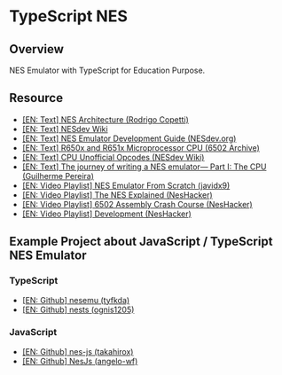# TypeScript NES

## Overview

NES Emulator with TypeScript for Education Purpose.

## Resource

- [[EN: Text] NES Architecture (Rodrigo Copetti)](https://www.copetti.org/writings/consoles/nes/)
- [[EN: Text] NESdev Wiki](https://www.nesdev.org/wiki/Nesdev_Wiki)
- [[EN: Text] NES Emulator Development Guide (NESdev.org)](https://www.nesdev.org/NES%20emulator%20development%20guide.txt)
- [[EN: Text] R650x and R651x Microprocessor CPU (6502 Archive)](https://web.archive.org/web/20221112231348if_/http://archive.6502.org/datasheets/rockwell_r650x_r651x.pdf)
- [[EN: Text] CPU Unofficial Opcodes (NESdev Wiki)](https://www.nesdev.org/wiki/CPU_unofficial_opcodes)
- [[EN: Text] The journey of writing a NES emulator— Part I: The CPU (Guilherme Pereira)](https://medium.com/@guilospanck/the-journey-of-writing-a-nes-emulator-part-i-the-cpu-6e83b50baa37)
- [[EN: Video Playlist] NES Emulator From Scratch (javidx9)](https://www.youtube.com/playlist?list=PLrOv9FMX8xJHqMvSGB_9G9nZZ_4IgteYf)
- [[EN: Video Playlist] The NES Explained (NesHacker)](https://www.youtube.com/playlist?list=PLgvDB6LWam2VDGPgUAMTEEMk0PUtCJs-n)
- [[EN: Video Playlist] 6502 Assembly Crash Course (NesHacker)](https://www.youtube.com/playlist?list=PLgvDB6LWam2WvoFvh8tlUqbqw92qWM0aP)
- [[EN: Video Playlist] Development (NesHacker)](https://www.youtube.com/playlist?list=PLgvDB6LWam2WXHIrK4EkgH1KnpZv3dEAd)

## Example Project about JavaScript / TypeScript NES Emulator

### TypeScript

- [[EN: Github] nesemu (tyfkda)](https://github.com/tyfkda/nesemu)
- [[EN: Github] nests (ognis1205)](https://github.com/ognis1205/nests)

### JavaScript

- [[EN: Github] nes-js (takahirox)](https://github.com/takahirox/nes-js)
- [[EN: Github] NesJs (angelo-wf)](https://github.com/angelo-wf/NesJs)
